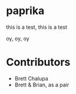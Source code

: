 paprika
=======

this is a test, this is a test

oy, oy, oy

# Contributors
- Brett Chalupa
- Brett & Brian, as a pair
